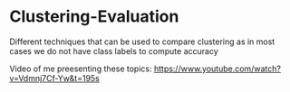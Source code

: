 # Clustering-Evaluation
Different techniques that can be used to compare clustering as in most cases we do not have class labels to compute accuracy


Video of me preesenting these topics: https://www.youtube.com/watch?v=Vdmnj7Cf-Yw&t=195s
